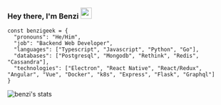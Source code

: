 ### Hey there, I'm Benzi <img src="https://i.imgur.com/zaAmapb.png" width="25">
```
const benzigeek = {
  "pronouns": "He/Him",
  "job": "Backend Web Developer",
  "languages": ["Typescript", "Javascript", "Python", "Go"],
  "databases": ["Postgresql", "Mongodb", "Rethink", "Redis", "Cassandra"],
  "technologies": ["Electron", "React Native", "React/Redux", "Angular", "Vue", "Docker", "k8s", "Express", "Flask", "Graphql"]
}
```

![benzi's stats](https://github-readme-stats.vercel.app/api?username=benzigeek&theme=chartreuse-dark&show_icons=true)
